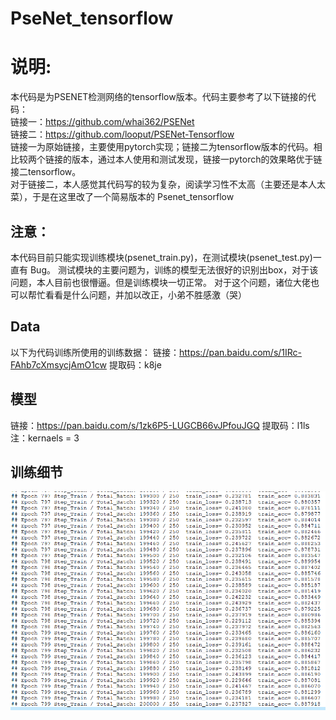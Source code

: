 # PseNet_tensorflow
# 说明:
本代码是为PSENET检测网络的tensorflow版本。代码主要参考了以下链接的代码：<br>
链接一：https://github.com/whai362/PSENet <br>
链接二：https://github.com/looput/PSENet-Tensorflow <br>
链接一为原始链接，主要使用pytorch实现；链接二为tensorflow版本的代码。相比较两个链接的版本，通过本人使用和测试发现，链接一pytorch的效果略优于链接二tensorflow。<br>
对于链接二，本人感觉其代码写的较为复杂，阅读学习性不太高（主要还是本人太菜），于是在这里改了一个简易版本的 Psenet_tensorflow

## 注意：
本代码目前只能实现训练模块(psenet_train.py)，在测试模块(psenet_test.py)一直有 Bug。
测试模块的主要问题为，训练的模型无法很好的识别出box，对于该问题，本人目前也很懵逼。但是训练模块一切正常。
对于这个问题，诸位大佬也可以帮忙看看是什么问题，并加以改正，小弟不胜感激（哭）

## Data
以下为代码训练所使用的训练数据：
链接：https://pan.baidu.com/s/1IRc-FAhb7cXmsycjAmO1cw  提取码：k8je 

## 模型
链接：https://pan.baidu.com/s/1zk6P5-LUGCB66vJPfouJGQ  提取码：l1ls <br>
注：kernaels = 3

## 训练细节

![image](https://github.com/Tian14267/PseNet_tensorflow/blob/master/Images/qqq.png)
